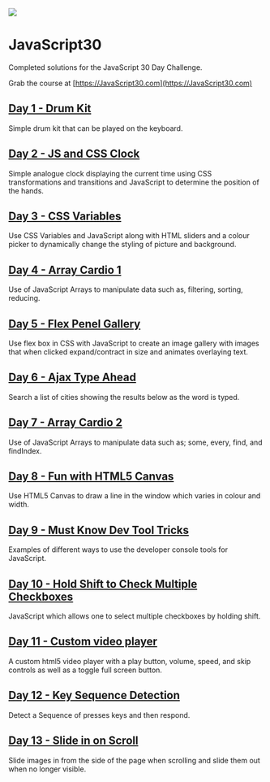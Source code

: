 ![](https://javascript30.com/images/JS3-social-share.png)

# JavaScript30

Completed solutions for the JavaScript 30 Day Challenge.

Grab the course at [https://JavaScript30.com](https://JavaScript30.com)

## [Day 1 - Drum Kit](http://projects.andrewdallow.nz/javascript30/day1/)
Simple drum kit that can be played on the keyboard.

## [Day 2 - JS and CSS Clock](http://projects.andrewdallow.nz/javascript30/day2/)
Simple analogue clock displaying the current time using CSS transformations and transitions and JavaScript to determine the position of the hands.


## [Day 3 - CSS Variables](http://projects.andrewdallow.nz/javascript30/day3/)
Use CSS Variables and JavaScript along with HTML sliders and a colour picker to dynamically change the styling of picture and background.

## [Day 4 - Array Cardio 1](http://projects.andrewdallow.nz/javascript30/day4/)
Use of JavaScript Arrays to manipulate data such as, filtering, sorting, reducing.

## [Day 5 - Flex Penel Gallery](http://projects.andrewdallow.nz/javascript30/day5/)
Use flex box in CSS with JavaScript to create an image gallery with images that when clicked expand/contract in size and animates overlaying text.

## [Day 6 - Ajax Type Ahead](http://projects.andrewdallow.nz/javascript30/day6/)
Search a list of cities showing the results below as the word is typed.

## [Day 7 - Array Cardio 2](http://projects.andrewdallow.nz/javascript30/day7/)
Use of JavaScript Arrays to manipulate data such as; some, every, find, and findIndex.

## [Day 8 - Fun with HTML5 Canvas](http://projects.andrewdallow.nz/javascript30/day8/)
Use HTML5 Canvas to draw a line in the window which varies in colour and width.

## [Day 9 - Must Know Dev Tool Tricks](http://projects.andrewdallow.nz/javascript30/day9/)
Examples of different ways to use the developer console tools for JavaScript.

## [Day 10 - Hold Shift to Check Multiple Checkboxes ](http://projects.andrewdallow.nz/javascript30/day10/)
JavaScript which allows one to select multiple checkboxes by holding shift.  

## [Day 11 - Custom video player ](http://projects.andrewdallow.nz/javascript30/day11/)
A custom html5 video player with a play button, volume, speed, and skip controls as well as a toggle full screen button.

## [Day 12 - Key Sequence Detection ](http://projects.andrewdallow.nz/javascript30/day12/)
Detect a Sequence of presses keys and then respond.

## [Day 13 - Slide in on Scroll](http://projects.andrewdallow.nz/javascript30/day13/)
Slide images in from the side of the page when scrolling and slide them out when no longer visible. 
